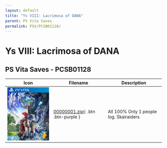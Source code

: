 ```yaml
---
layout: default
title: "Ys VIII: Lacrimosa of DANA"
parent: PS Vita Saves
permalink: PSV/PCSB01128/
---
```

# Ys VIII: Lacrimosa of DANA

## PS Vita Saves - PCSB01128

| Icon | Filename | Description |
|------|----------|-------------|
| ![Ys VIII: Lacrimosa of DANA](icon0.png) | [00000001.zip](00000001.zip){: .btn .btn-purple } | All 100% Only 1 people log.   Skairaiders  |
